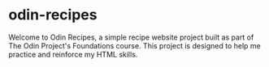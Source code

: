 # odin-recipes
Welcome to Odin Recipes, a simple recipe website project built as part of The Odin Project's Foundations course. This project is designed to help me practice and reinforce my HTML skills.
